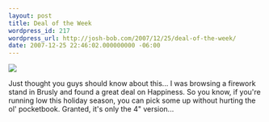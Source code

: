 ```yaml
---
layout: post
title: Deal of the Week
wordpress_id: 217
wordpress_url: http://josh-bob.com/2007/12/25/deal-of-the-week/
date: 2007-12-25 22:46:02.000000000 -06:00
---
```

<!--Mime Type of File is image/jpeg -->

<a href="http://josh-bob.com/wp-photos/20071225-224602-1.jpg"><img src="http://josh-bob.com/wp-photos/thumb.20071225-224602-1.jpg" /></a>

Just thought you guys should know about this... I was browsing a firework stand in Brusly and found a great deal on Happiness. So you know, if you're running low this holiday season, you can pick some up without hurting the ol' pocketbook. Granted, it's only the 4" version...
